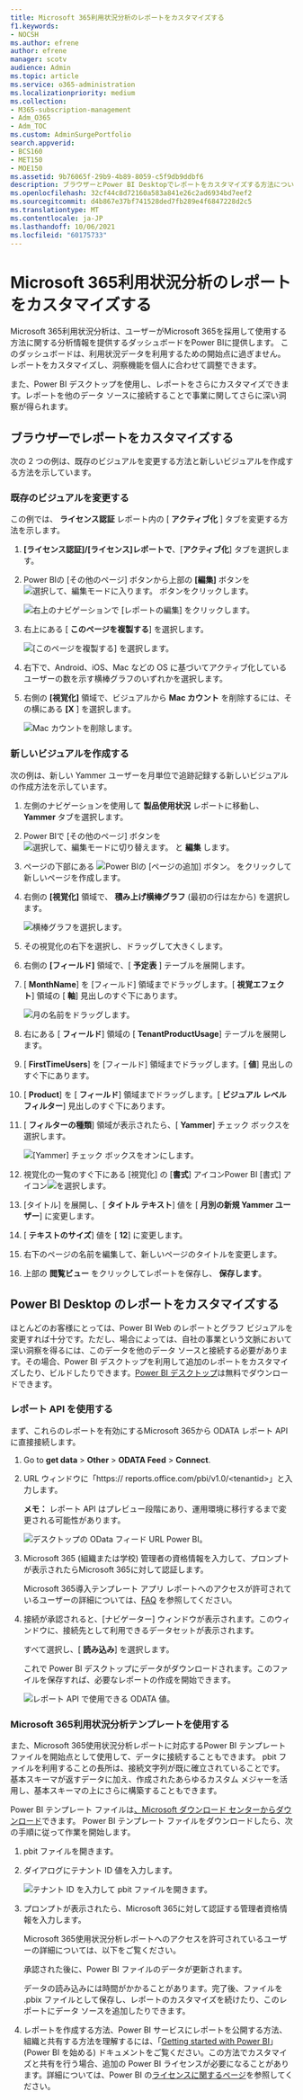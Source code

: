 ```yaml
---
title: Microsoft 365利用状況分析のレポートをカスタマイズする
f1.keywords:
- NOCSH
ms.author: efrene
author: efrene
manager: scotv
audience: Admin
ms.topic: article
ms.service: o365-administration
ms.localizationpriority: medium
ms.collection:
- M365-subscription-management
- Adm_O365
- Adm_TOC
ms.custom: AdminSurgePortfolio
search.appverid:
- BCS160
- MET150
- MOE150
ms.assetid: 9b76065f-29b9-4b89-8059-c5f9db9ddbf6
description: ブラウザーとPower BI Desktopでレポートをカスタマイズする方法について説明します。
ms.openlocfilehash: 32cf44c8d72160a583a841e26c2ad6934bd7eef2
ms.sourcegitcommit: d4b867e37bf741528ded7fb289e4f6847228d2c5
ms.translationtype: MT
ms.contentlocale: ja-JP
ms.lasthandoff: 10/06/2021
ms.locfileid: "60175733"
---
```

# <a name="customize-the-reports-in-microsoft-365-usage-analytics"></a>Microsoft 365利用状況分析のレポートをカスタマイズする

Microsoft 365利用状況分析は、ユーザーがMicrosoft 365を採用して使用する方法に関する分析情報を提供するダッシュボードをPower BIに提供します。 このダッシュボードは、利用状況データを利用するための開始点に過ぎません。 レポートをカスタマイズし、洞察機能を個人に合わせて調整できます。

また、Power BI デスクトップを使用し、レポートをさらにカスタマイズできます。レポートを他のデータ ソースに接続することで事業に関してさらに深い洞察が得られます。

## <a name="customizing-reports-in-the-browser"></a>ブラウザーでレポートをカスタマイズする

次の 2 つの例は、既存のビジュアルを変更する方法と新しいビジュアルを作成する方法を示しています。

### <a name="modify-an-existing-visual"></a>既存のビジュアルを変更する

この例では、 **ライセンス認証** レポート内の [ **アクティブ化** ] タブを変更する方法を示します。

1. **[ライセンス認証]/[ライセンス]レポートで**、[**アクティブ化**] タブを選択します。

2. Power BIの [その他のページ] ボタンから上部の **[編集]** ボタンを![選択して、編集モードに入ります。](../../media/d8da3c19-3f2d-4bf6-811e-faa804f74770.png) ボタンをクリックします。

    ![右上のナビゲーションで [レポートの編集] をクリックします。](../../media/e2c16663-1fbd-4d7f-887c-0cbb891d3b3d.png)

3. 右上にある [ **このページを複製する**] を選択します。

    ![[このページを複製する] を選択します。](../../media/b2d18dcd-6b82-4ce7-ab79-1b24e3721309.png)

4. 右下で、Android、iOS、Mac などの OS に基づいてアクティブ化しているユーザーの数を示す横棒グラフのいずれかを選択します。

5. 右側の **[視覚化]** 領域で、ビジュアルから **Mac カウント** を削除するには、その横にある **[X** ] を選択します。

    ![Mac カウントを削除します。](../../media/ce3d8358-df57-4f64-bd25-ac5be7fc8713.png)

### <a name="create-a-new-visual"></a>新しいビジュアルを作成する

次の例は、新しい Yammer ユーザーを月単位で追跡記録する新しいビジュアルの作成方法を示しています。

1. 左側のナビゲーションを使用して **製品使用状況** レポートに移動し、**Yammer** タブを選択します。

2. Power BIで [その他のページ] ボタンを![選択して、編集モードに切り替えます。](../../media/d8da3c19-3f2d-4bf6-811e-faa804f74770.png) と **編集** します。

3. ページの下部にある ![Power BIの [ページの追加] ボタン。](../../media/d3b8c117-17d4-4f53-b078-8fefc2155b24.png) をクリックして新しいページを作成します。

4. 右側の **[視覚化]** 領域で、 **積み上げ横棒グラフ** (最初の行は左から) を選択します。

    ![横棒グラフを選択します。](../../media/214c3fed-6eae-43e6-83fb-708a2d74406e.png)

5. その視覚化の右下を選択し、ドラッグして大きくします。

6. 右側の **[フィールド]** 領域で、[ **予定表** ] テーブルを展開します。

7. [ **MonthName**] を [フィールド] 領域までドラッグします。[ **視覚エフェクト**] 領域の [ **軸**] 見出しのすぐ下にあります。

    ![月の名前をドラッグします。](../../media/bff99987-8c4b-4618-89fd-47df557b0ed7.png)

8. 右にある [ **フィールド**] 領域の [ **TenantProductUsage**] テーブルを展開します。

9. [ **FirstTimeUsers**] を [フィールド] 領域までドラッグします。[ **値**] 見出しのすぐ下にあります。

10. [ **Product**] を [ **フィールド**] 領域までドラッグします。[ **ビジュアル レベル フィルター**] 見出しのすぐ下にあります。

11. [ **フィルターの種類**] 領域が表示されたら、[ **Yammer**] チェック ボックスを選択します。

    ![[Yammer] チェック ボックスをオンにします。](../../media/82e99730-0de9-42da-928a-76aab0c3e609.png)

12. 視覚化の一覧のすぐ下にある [視覚化] の [**書式**] アイコンPower BI [書式] アイコン![を](../../media/ee0602f3-3df5-4930-b862-db1d90ae4ae2.png)選択します。

13. [タイトル] を展開し、[ **タイトル テキスト**] 値を [ **月別の新規 Yammer ユーザー**] に変更します。

14. [ **テキストのサイズ**] 値を [ **12**] に変更します。

15. 右下のページの名前を編集して、新しいページのタイトルを変更します。

16. 上部の **閲覧ビュー** をクリックしてレポートを保存し、 **保存します**。

## <a name="customizing-the-reports-in-power-bi-desktop"></a>Power BI Desktop のレポートをカスタマイズする

ほとんどのお客様にとっては、Power BI Web のレポートとグラフ ビジュアルを変更すれば十分です。ただし、場合によっては、自社の事業という文脈において深い洞察を得るには、このデータを他のデータ ソースと接続する必要があります。その場合、Power BI デスクトップを利用して追加のレポートをカスタマイズしたり、ビルドしたりできます。[Power BI デスクトップ](https://go.microsoft.com/fwlink/p/?linkid=849797)は無料でダウンロードできます。

### <a name="use-the-reporting-apis"></a>レポート API を使用する

まず、これらのレポートを有効にするMicrosoft 365から ODATA レポート API に直接接続します。

1. Go to **get data** \> **Other** \> **ODATA Feed** \> **Connect**.

2. URL ウィンドウに「https://<i></i> reports.office.com/pbi/v1.0/\<tenantid\>」と入力します。

    **メモ：** レポート API はプレビュー段階にあり、運用環境に移行するまで変更される可能性があります。

    ![デスクトップの OData フィード URL Power BI。](../../media/c0ef967e-a454-4eba-bc8e-61e113170053.png)

3. Microsoft 365 (組織または学校) 管理者の資格情報を入力して、プロンプトが表示されたらMicrosoft 365に対して認証します。

    Microsoft 365導入テンプレート アプリ レポートへのアクセスが許可されているユーザーの詳細については、[FAQ](usage-analytics.md#faq) を参照してください。

4. 接続が承認されると、[ナビゲーター] ウィンドウが表示されます。このウィンドウに、接続先として利用できるデータセットが表示されます。

    すべて選択し、[ **読み込み**] を選択します。

    これで Power BI デスクトップにデータがダウンロードされます。このファイルを保存すれば、必要なレポートの作成を開始できます。

    ![レポート API で使用できる ODATA 値。](../../media/545b4d17-dbbd-4cfc-b75a-a8b27283d438.png)

### <a name="use-the-microsoft-365-usage-analytics-template"></a>Microsoft 365利用状況分析テンプレートを使用する

また、Microsoft 365使用状況分析レポートに対応するPower BI テンプレート ファイルを開始点として使用して、データに接続することもできます。 pbit ファイルを利用することの長所は、接続文字列が既に確立されていることです。 基本スキーマが返すデータに加え、作成されたあらゆるカスタム メジャーを活用し、基本スキーマの上にさらに構築することもできます。

Power BI テンプレート ファイルは[、Microsoft ダウンロード センターからダウンロード](https://download.microsoft.com/download/7/8/2/782ba8a7-8d89-4958-a315-dab04c3b620c/Microsoft%20365%20Usage%20Analytics.pbit)できます。 Power BI テンプレート ファイルをダウンロードしたら、次の手順に従って作業を開始します。

1. pbit ファイルを開きます。

2. ダイアログにテナント ID 値を入力します。

    ![テナント ID を入力して pbit ファイルを開きます。](../../media/071ed0bf-8b9d-49c6-81fc-fd4c6cc85bd3.png)

3. プロンプトが表示されたら、Microsoft 365に対して認証する管理者資格情報を入力します。

     Microsoft 365使用状況分析レポートへのアクセスを許可されているユーザーの詳細については、以下をご覧ください。

    承認された後に、Power BI ファイルのデータが更新されます。

    データの読み込みには時間がかかることがあります。完了後、ファイルを .pbix ファイルとして保存し、レポートのカスタマイズを続けたり、このレポートにデータ ソースを追加したりできます。

4. レポートを作成する方法、Power BI サービスにレポートを公開する方法、組織と共有する方法を理解するには、「[Getting started with Power BI](/power-bi/fundamentals/desktop-getting-started)」 (Power BI を始める) ドキュメントをご覧ください。この方法でカスタマイズと共有を行う場合、追加の Power BI ライセンスが必要になることがあります。詳細については、Power BI の[ライセンスに関するページ](https://go.microsoft.com/fwlink/p/?linkid=849803)を参照してください。
